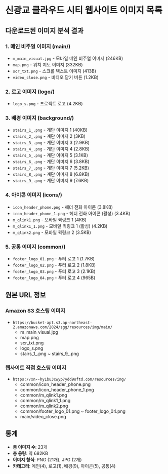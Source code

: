 # 신광교 클라우드 시티 웹사이트 이미지 목록

## 다운로드된 이미지 분석 결과

### 1. 메인 비주얼 이미지 (main/)
- `m_main_visual.jpg` - 모바일 메인 비주얼 이미지 (246KB)
- `map.png` - 위치 지도 이미지 (332KB)
- `scr_txt.png` - 스크롤 텍스트 이미지 (413B)
- `video_close.png` - 비디오 닫기 버튼 (1.2KB)

### 2. 로고 이미지 (logo/)
- `logo_s.png` - 프로젝트 로고 (4.2KB)

### 3. 배경 이미지 (background/)
- `stairs_1_.png` - 계단 이미지 1 (40KB)
- `stairs_2_.png` - 계단 이미지 2 (3KB)
- `stairs_3_.png` - 계단 이미지 3 (2.9KB)
- `stairs_4_.png` - 계단 이미지 4 (2.8KB)
- `stairs_5_.png` - 계단 이미지 5 (3.1KB)
- `stairs_6_.png` - 계단 이미지 6 (3.8KB)
- `stairs_7_.png` - 계단 이미지 7 (5.2KB)
- `stairs_8_.png` - 계단 이미지 8 (6.8KB)
- `stairs_9_.png` - 계단 이미지 9 (7.6KB)

### 4. 아이콘 이미지 (icons/)
- `icon_header_phone.png` - 헤더 전화 아이콘 (3.8KB)
- `icon_header_phone_1.png` - 헤더 전화 아이콘 (활성) (3.4KB)
- `m_qlink1.png` - 모바일 퀵링크 1 (4KB)
- `m_qlink1_1.png` - 모바일 퀵링크 1 (활성) (4.2KB)
- `m_qlink2.png` - 모바일 퀵링크 2 (3.5KB)

### 5. 공통 이미지 (common/)
- `footer_logo_01.png` - 푸터 로고 1 (1.7KB)
- `footer_logo_02.png` - 푸터 로고 2 (1.8KB)
- `footer_logo_03.png` - 푸터 로고 3 (2.1KB)
- `footer_logo_04.png` - 푸터 로고 4 (965B)

## 원본 URL 정보

### Amazon S3 호스팅 이미지
- `https://bucket-apt.s3.ap-northeast-2.amazonaws.com/2024/sgg/resources/img/main/`
  - m_main_visual.jpg
  - map.png  
  - scr_txt.png
  - logo_s.png
  - stairs_1_.png ~ stairs_9_.png

### 웹사이트 직접 호스팅 이미지  
- `https://xn--hy1bu3cwyp7ydd9oftd.com/resources/img/`
  - common/icon_header_phone.png
  - common/icon_header_phone_1.png
  - common/m_qlink1.png
  - common/m_qlink1_1.png
  - common/m_qlink2.png
  - common/footer_logo_01.png ~ footer_logo_04.png
  - main/video_close.png

## 통계
- **총 이미지 수**: 23개
- **총 용량**: 약 682KB
- **이미지 형식**: PNG (21개), JPG (2개)
- **카테고리**: 메인(4), 로고(1), 배경(9), 아이콘(5), 공통(4)